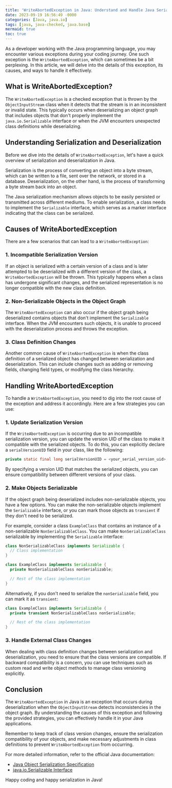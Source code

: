 ```yaml
---
title: 'WriteAbortedException in Java: Understand and Handle Java Serialization Errors'
date: 2023-09-19 16:56:49 -0000
categories: [Java, java.io]
tags: [java, java-checked, java.base]
mermaid: true
toc: true
---
```


As a developer working with the Java programming language, you may encounter various exceptions during your coding journey. One such exception is the `WriteAbortedException`, which can sometimes be a bit perplexing. In this article, we will delve into the details of this exception, its causes, and ways to handle it effectively.

## What is WriteAbortedException?

The `WriteAbortedException` is a checked exception that is thrown by the `ObjectInputStream` class when it detects that the stream is in an inconsistent or invalid state. This typically occurs when deserializing an object graph that includes objects that don't properly implement the `java.io.Serializable` interface or when the JVM encounters unexpected class definitions while deserializing.

## Understanding Serialization and Deserialization

Before we dive into the details of `WriteAbortedException`, let's have a quick overview of serialization and deserialization in Java.

Serialization is the process of converting an object into a byte stream, which can be written to a file, sent over the network, or stored in a database. Deserialization, on the other hand, is the process of transforming a byte stream back into an object.

The Java serialization mechanism allows objects to be easily persisted or transmitted across different mediums. To enable serialization, a class needs to implement the `Serializable` interface, which serves as a marker interface indicating that the class can be serialized.

## Causes of WriteAbortedException

There are a few scenarios that can lead to a `WriteAbortedException`:

### 1. Incompatible Serialization Version

If an object is serialized with a certain version of a class and is later attempted to be deserialized with a different version of the class, a `WriteAbortedException` will be thrown. This typically happens when a class has undergone significant changes, and the serialized representation is no longer compatible with the new class definition.

### 2. Non-Serializable Objects in the Object Graph

The `WriteAbortedException` can also occur if the object graph being deserialized contains objects that don't implement the `Serializable` interface. When the JVM encounters such objects, it is unable to proceed with the deserialization process and throws the exception.

### 3. Class Definition Changes

Another common cause of `WriteAbortedException` is when the class definition of a serialized object has changed between serialization and deserialization. This can include changes such as adding or removing fields, changing field types, or modifying the class hierarchy.

## Handling WriteAbortedException

To handle a `WriteAbortedException`, you need to dig into the root cause of the exception and address it accordingly. Here are a few strategies you can use:

### 1. Update Serialization Version

If the `WriteAbortedException` is occurring due to an incompatible serialization version, you can update the version UID of the class to make it compatible with the serialized objects. To do this, you can explicitly declare a `serialVersionUID` field in your class, like the following:

```java
private static final long serialVersionUID = <your_serial_version_uid>;
```

By specifying a version UID that matches the serialized objects, you can ensure compatibility between different versions of your class.

### 2. Make Objects Serializable

If the object graph being deserialized includes non-serializable objects, you have a few options. You can make the non-serializable objects implement the `Serializable` interface, or you can mark those objects as `transient` if they don't need to be serialized.

For example, consider a class `ExampleClass` that contains an instance of a non-serializable `NonSerializableClass`. You can make `NonSerializableClass` serializable by implementing the `Serializable` interface:

```java
class NonSerializableClass implements Serializable {
  // Class implementation
}

class ExampleClass implements Serializable {
  private NonSerializableClass nonSerializable;

  // Rest of the class implementation
}
```

Alternatively, if you don't need to serialize the `nonSerializable` field, you can mark it as `transient`:

```java
class ExampleClass implements Serializable {
  private transient NonSerializableClass nonSerializable;

  // Rest of the class implementation
}
```

### 3. Handle External Class Changes

When dealing with class definition changes between serialization and deserialization, you need to ensure that the class versions are compatible. If backward compatibility is a concern, you can use techniques such as custom read and write object methods to manage class versioning explicitly.

## Conclusion

The `WriteAbortedException` in Java is an exception that occurs during deserialization when the `ObjectInputStream` detects inconsistencies in the object graph. By understanding the causes of this exception and following the provided strategies, you can effectively handle it in your Java applications.

Remember to keep track of class version changes, ensure the serialization compatibility of your objects, and make necessary adjustments in class definitions to prevent `WriteAbortedException` from occurring.

For more detailed information, refer to the official Java documentation:

- [Java Object Serialization Specification](https://docs.oracle.com/en/java/javase/17/docs/specs/serialization/index.html)
- [java.io.Serializable Interface](https://docs.oracle.com/en/java/javase/17/docs/api/java.base/java/io/Serializable.html)

Happy coding and happy serialization in Java!
